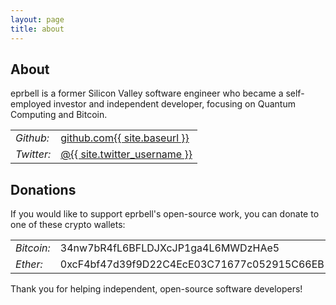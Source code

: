 ```yaml
---
layout: page
title: about
---
```


<h2>About</h2>
eprbell is a former Silicon Valley software engineer who became a self-employed investor and independent developer, focusing on Quantum Computing and Bitcoin.

<table>
<tr><td><i>Github:</i></td><td><a href="https://github.com/{{ site.twitter_username }}">github.com{{ site.baseurl }}</a></td></tr>
<tr><td><i>Twitter:</i></td><td><a href="https://twitter.com/{{ site.twitter_username }}">@{{ site.twitter_username }}</a></td></tr>
</table>

<h2>Donations</h2>
If you would like to support eprbell's open-source work, you can donate to one of these crypto wallets:
<table>
<tr><td><i>Bitcoin:</i></td><td>34nw7bR4fL6BFLDJXcJP1ga4L6MWDzHAe5</td></tr>
<tr><td><i>Ether:</i></td><td>0xcF4bf47d39f9D22C4EcE03C71677c052915C66EB</td></tr>
</table>
Thank you for helping independent, open-source software developers!